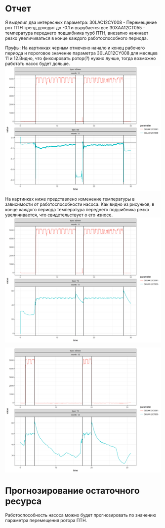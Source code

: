 # Отчет

Я выделил два интересных параметра:
30LAC12CY008 - Перемещение рот ПТН тренд доходит до -0.1 и вырубается все
30XAA12CT055 - температура переднего подшибника турб ПТН, внезапно начинает резко увеличиваться в конце каждого работоспособного периода.

Пруфы:
На картинках черным отмечено начало и конец рабочего периода и пороговое значение параметра 30LAC12CY008 для месяцев 11 и 12.Видно, что фиксировать ротор(?) нужно лучше, тогда возможно работать насос будет дольше. 
![alt text](https://github.com/random-alex/pump/blob/master/pics/%D0%9F%D0%B5%D1%80%D0%B5%D0%BC%D0%B5%D1%89%D0%B5%D0%BD%D0%B8%D0%B5%20%D1%80%D0%BE%D1%82%20%D0%9F%D0%A2%D0%9D_m11.png?raw=true)


На картинках ниже представлено изменение температуры в зависимости от работоспособности насоса. Как видно из рисунков, в конце каждого периода температура переднего подшибника резко увеличивается, что свидетельствует о его износе.
![alt text](https://github.com/random-alex/pump/blob/master/pics/%D1%82%D0%B5%D0%BC%D0%BF%D0%B5%D1%80%D0%B0%D1%82%D1%83%D1%80%D0%B0_m11.png?raw=true)

![alt text](https://github.com/random-alex/pump/blob/master/pics/%D1%82%D0%B5%D0%BC%D0%BF%D0%B5%D1%80%D0%B0%D1%82%D1%83%D1%80%D0%B0_m12.png?raw=true)


# Прогнозирование остаточного ресурса
Работоспособность насоса можно будет прогнозировать по значению параметра перемещения ротора ПТН.
